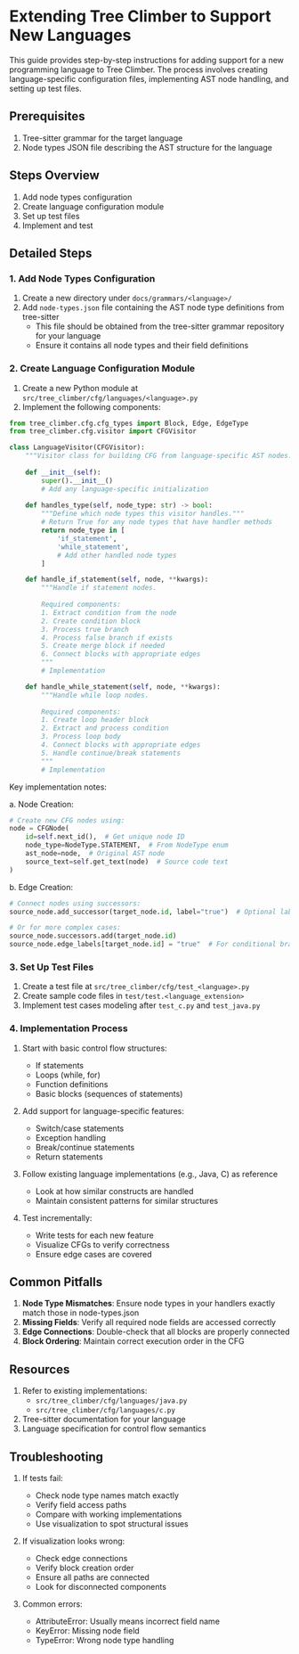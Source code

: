 # Extending Tree Climber to Support New Languages

This guide provides step-by-step instructions for adding support for a new programming language to Tree Climber. The process involves creating language-specific configuration files, implementing AST node handling, and setting up test files.

## Prerequisites

1. Tree-sitter grammar for the target language
2. Node types JSON file describing the AST structure for the language

## Steps Overview

1. Add node types configuration
2. Create language configuration module
3. Set up test files
4. Implement and test

## Detailed Steps

### 1. Add Node Types Configuration

1. Create a new directory under `docs/grammars/<language>/`
2. Add `node-types.json` file containing the AST node type definitions from tree-sitter
   - This file should be obtained from the tree-sitter grammar repository for your language
   - Ensure it contains all node types and their field definitions

### 2. Create Language Configuration Module

1. Create a new Python module at `src/tree_climber/cfg/languages/<language>.py`
2. Implement the following components:

```python
from tree_climber.cfg.cfg_types import Block, Edge, EdgeType
from tree_climber.cfg.visitor import CFGVisitor

class LanguageVisitor(CFGVisitor):
    """Visitor class for building CFG from language-specific AST nodes."""
    
    def __init__(self):
        super().__init__()
        # Add any language-specific initialization
        
    def handles_type(self, node_type: str) -> bool:
        """Define which node types this visitor handles."""
        # Return True for any node types that have handler methods
        return node_type in [
            'if_statement',
            'while_statement',
            # Add other handled node types
        ]

    def handle_if_statement(self, node, **kwargs):
        """Handle if statement nodes.
        
        Required components:
        1. Extract condition from the node
        2. Create condition block
        3. Process true branch
        4. Process false branch if exists
        5. Create merge block if needed
        6. Connect blocks with appropriate edges
        """
        # Implementation

    def handle_while_statement(self, node, **kwargs):
        """Handle while loop nodes.
        
        Required components:
        1. Create loop header block
        2. Extract and process condition
        3. Process loop body
        4. Connect blocks with appropriate edges
        5. Handle continue/break statements
        """
        # Implementation
```

Key implementation notes:

a. Node Creation:
```python
# Create new CFG nodes using:
node = CFGNode(
    id=self.next_id(),  # Get unique node ID
    node_type=NodeType.STATEMENT,  # From NodeType enum
    ast_node=node,  # Original AST node
    source_text=self.get_text(node)  # Source code text
)
```

b. Edge Creation:
```python
# Connect nodes using successors:
source_node.add_successor(target_node.id, label="true")  # Optional label for conditional edges

# Or for more complex cases:
source_node.successors.add(target_node.id)
source_node.edge_labels[target_node.id] = "true"  # For conditional branches
```

### 3. Set Up Test Files

1. Create a test file at `src/tree_climber/cfg/test_<language>.py`
2. Create sample code files in `test/test.<language_extension>`
3. Implement test cases modeling after `test_c.py` and `test_java.py`

### 4. Implementation Process

1. Start with basic control flow structures:
   - If statements
   - Loops (while, for)
   - Function definitions
   - Basic blocks (sequences of statements)

2. Add support for language-specific features:
   - Switch/case statements
   - Exception handling
   - Break/continue statements
   - Return statements

3. Follow existing language implementations (e.g., Java, C) as reference
   - Look at how similar constructs are handled
   - Maintain consistent patterns for similar structures

4. Test incrementally:
   - Write tests for each new feature
   - Visualize CFGs to verify correctness
   - Ensure edge cases are covered

## Common Pitfalls

1. **Node Type Mismatches**: Ensure node types in your handlers exactly match those in node-types.json
2. **Missing Fields**: Verify all required node fields are accessed correctly
3. **Edge Connections**: Double-check that all blocks are properly connected
4. **Block Ordering**: Maintain correct execution order in the CFG

## Resources

1. Refer to existing implementations:
   - `src/tree_climber/cfg/languages/java.py`
   - `src/tree_climber/cfg/languages/c.py`
2. Tree-sitter documentation for your language
3. Language specification for control flow semantics

## Troubleshooting

1. If tests fail:
   - Check node type names match exactly
   - Verify field access paths
   - Compare with working implementations
   - Use visualization to spot structural issues

2. If visualization looks wrong:
   - Check edge connections
   - Verify block creation order
   - Ensure all paths are connected
   - Look for disconnected components

3. Common errors:
   - AttributeError: Usually means incorrect field name
   - KeyError: Missing node field
   - TypeError: Wrong node type handling

